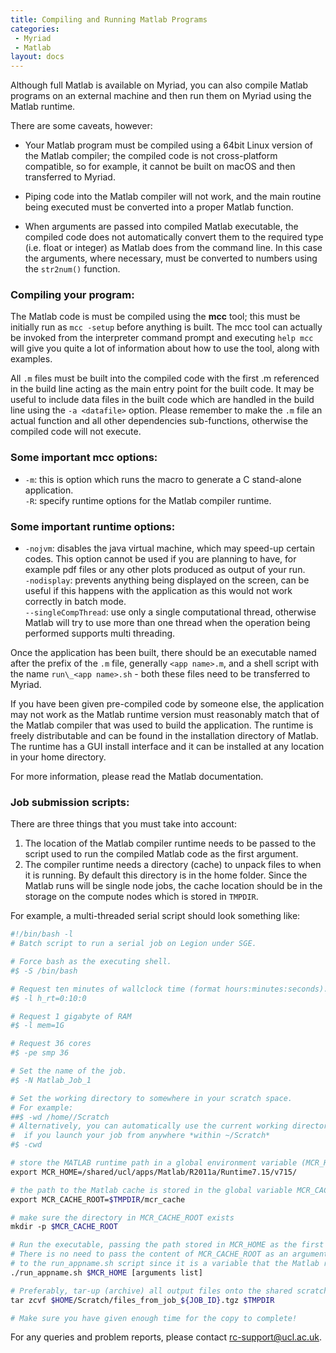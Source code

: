 ```yaml
---
title: Compiling and Running Matlab Programs
categories:
 - Myriad
 - Matlab
layout: docs
---
```


Although full Matlab is available on Myriad, you can also compile
Matlab programs on an external machine and then run them on Myriad using
the Matlab runtime.

There are some caveats, however: 

- Your Matlab program must be compiled using a 64bit Linux version of the
Matlab compiler; the compiled code is not cross-platform compatible, so for example, 
it cannot be built on macOS and then transferred to Myriad. 

- Piping code into the Matlab compiler will not work, and the main routine
being executed must be converted into a proper Matlab function.

- When arguments are passed into compiled Matlab executable, the compiled
code does not automatically convert them to the required type (i.e.
float or integer) as Matlab does from the command line. In this case the
arguments, where necessary, must be converted to numbers using the
`str2num()` function.

### Compiling your program:

The Matlab code is must be compiled using the **mcc** tool; this must be
initially run as `mcc -setup` before anything is built. The mcc tool can
actually be invoked from the interpreter command prompt and executing
`help mcc` will give you quite a lot of information about how to use the
tool, along with examples.

All `.m` files must be built into the compiled code with the first .m
referenced in the build line acting as the main entry point for the
built code. It may be useful to include data files in the built code
which are handled in the build line using the `-a <datafile>` option.
Please remember to make the `.m` file an actual function and all other
dependencies sub-functions, otherwise the compiled code will not
execute.

### Some important mcc options:

  - `-m`: this is option which runs the macro to generate a C stand-alone
    application.  
    `-R`: specify runtime options for the Matlab compiler runtime.

### Some important runtime options:

  - `-nojvm`: disables the java virtual machine, which may speed-up
    certain codes. This option cannot be used if you are planning to
    have, for example pdf files or any other plots produced as output of
    your run.  
    `-nodisplay`: prevents anything being displayed on the screen, can be
    useful if this happens with the application as this would not work
    correctly in batch mode.  
    `--singleCompThread`: use only a single computational thread,
    otherwise Matlab will try to use more than one thread when the
    operation being performed supports multi threading.

Once the application has been built, there should be an executable named
after the prefix of the `.m` file, generally `<app name>.m`, and a shell
script with the name `run\_<app name>.sh` - both these files need to be
transferred to Myriad.


If you have been given pre-compiled code by someone else, the
application may not work as the Matlab runtime version must reasonably
match that of the Matlab compiler that was used to build the
application. The runtime is freely distributable and can be found in the
installation directory of Matlab. The runtime has a GUI install
interface and it can be installed at any location in your home
directory.

For more information, please read the Matlab documentation.

### Job submission scripts:

There are three things that you must take into account:

1.  The location of the Matlab compiler runtime needs to be passed to
    the script used to run the compiled Matlab code as the first
    argument.
2.  The compiler runtime needs a directory (cache) to unpack files to
    when it is running. By default this directory is in the home folder.
    Since the Matlab runs will be single
    node jobs, the cache location should be in the storage on the
    compute nodes which is stored in `TMPDIR`.

For example, a multi-threaded serial script should look something like:

```bash
#!/bin/bash -l
# Batch script to run a serial job on Legion under SGE.

# Force bash as the executing shell.
#$ -S /bin/bash

# Request ten minutes of wallclock time (format hours:minutes:seconds).
#$ -l h_rt=0:10:0

# Request 1 gigabyte of RAM 
#$ -l mem=1G

# Request 36 cores
#$ -pe smp 36

# Set the name of the job.
#$ -N Matlab_Job_1

# Set the working directory to somewhere in your scratch space.
# For example:
##$ -wd /home//Scratch
# Alternatively, you can automatically use the current working directory 
#  if you launch your job from anywhere *within ~/Scratch*
#$ -cwd

# store the MATLAB runtime path in a global environment variable (MCR_HOME)
export MCR_HOME=/shared/ucl/apps/Matlab/R2011a/Runtime7.15/v715/

# the path to the Matlab cache is stored in the global variable MCR_CACHE_ROOT 
export MCR_CACHE_ROOT=$TMPDIR/mcr_cache

# make sure the directory in MCR_CACHE_ROOT exists
mkdir -p $MCR_CACHE_ROOT

# Run the executable, passing the path stored in MCR_HOME as the first argument.
# There is no need to pass the content of MCR_CACHE_ROOT as an argument to the
# to the run_appname.sh script since it is a variable that the Matlab runtime is aware of.
./run_appname.sh $MCR_HOME [arguments list]

# Preferably, tar-up (archive) all output files onto the shared scratch area
tar zcvf $HOME/Scratch/files_from_job_${JOB_ID}.tgz $TMPDIR

# Make sure you have given enough time for the copy to complete!
```

For any queries and problem reports, please contact
<rc-support@ucl.ac.uk>.

